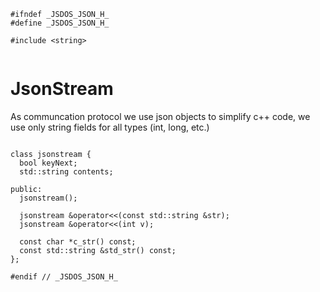 





  

```
#ifndef _JSDOS_JSON_H_
#define _JSDOS_JSON_H_

#include <string>


```







JsonStream
==========








As communcation protocol we use json objects
to simplify c++ code, we use only string fields
for all types (int, long, etc.)


  

```

class jsonstream {
  bool keyNext;
  std::string contents;

public:
  jsonstream();

  jsonstream &operator<<(const std::string &str);
  jsonstream &operator<<(int v);

  const char *c_str() const;
  const std::string &std_str() const;
};

#endif // _JSDOS_JSON_H_

```




